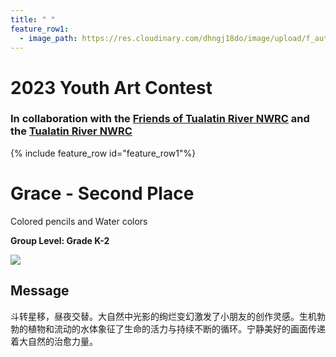 ```yaml
---
title: " "
feature_row1:
  - image_path: https://res.cloudinary.com/dhngj18do/image/upload/f_auto,q_auto/v1/images/artcontest/ribbon_2
---
```


# 2023 Youth Art Contest

### In collaboration with the [Friends of Tualatin River NWRC](https://fotr.wildapricot.org/) and the [Tualatin River NWRC](https://www.fws.gov/refuge/Tualatin_River/)

{% include feature_row id="feature_row1"%}

# Grace - Second Place  
Colored pencils and Water colors  

**Group Level: Grade K-2**  

![](https://res.cloudinary.com/dhngj18do/image/upload/f_auto,q_auto/v1/images/artcontest/2023_grp4_2nd_large)

## Message

斗转星移，昼夜交替。大自然中光影的绚烂变幻激发了小朋友的创作灵感。生机勃勃的植物和流动的水体象征了生命的活力与持续不断的循环。宁静美好的画面传递着大自然的治愈力量。
